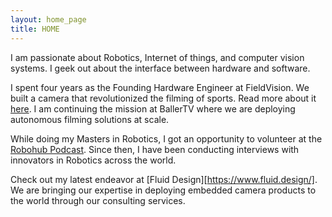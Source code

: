 ```yaml
---
layout: home_page
title: HOME
---
```


I am passionate about Robotics, Internet of things, and computer vision systems. I geek out about the interface between hardware and software.

I spent four years as the Founding Hardware Engineer at FieldVision. We built a camera that revolutionized the filming of sports. Read more about it [here](/F1_camera). I am continuing the mission at BallerTV where we are deploying autonomous filming solutions at scale.

While doing my Masters in Robotics, I got an opportunity to volunteer at the [Robohub Podcast](https://robohub.org/podcast/). Since then, I have been conducting interviews with innovators in Robotics across the world.

Check out my latest endeavor at [Fluid Design][https://www.fluid.design/]. We are bringing our expertise in deploying embedded camera products to the world through our consulting services.

